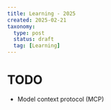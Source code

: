 ```yaml
---
title: Learning - 2025
created: 2025-02-21
taxonomy:
  type: post
  status: draft
  tag: [Learning]
---
```


# TODO
* Model context protocol (MCP)